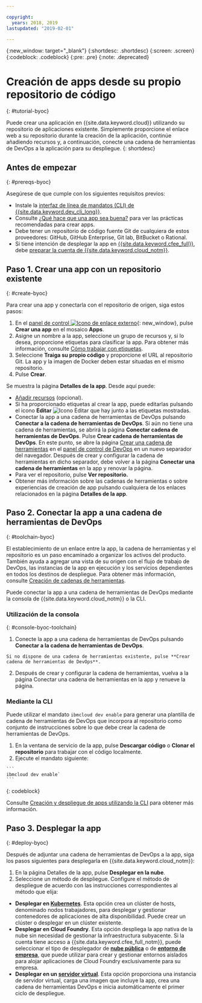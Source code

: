 ```yaml
---

copyright:
  years: 2018, 2019
lastupdated: "2019-02-01"

---
```


{:new_window: target="_blank"}
{:shortdesc: .shortdesc}
{:screen: .screen}
{:codeblock: .codeblock}
{:pre: .pre}
{:note: .deprecated}

# Creación de apps desde su propio repositorio de código
{: #tutorial-byoc}

Puede crear una aplicación en {{site.data.keyword.cloud}} utilizando su repositorio de aplicaciones existente. Simplemente proporcione el enlace web a su repositorio durante la creación de la aplicación, continúe añadiendo recursos y, a continuación, conecte una cadena de herramientas de DevOps a la aplicación para su despliegue.
{: shortdesc}

## Antes de empezar
{: #prereqs-byoc}

Asegúrese de que cumple con los siguientes requisitos previos:

 * Instale la [interfaz de línea de mandatos (CLI) de {{site.data.keyword.dev_cli_long}}](/docs/cli/index.html#overview).
 * Consulte [¿Qué hace que una app sea buena?](/docs/apps/best-practice.html#best-practice) para ver las prácticas recomendadas para crear apps.
 * Debe tener un repositorio de código fuente Git de cualquiera de estos proveedores: GitHub, GitHub Enterprise, Git lab, BitBucket o Rational.
 * Si tiene intención de desplegar la app en [{{site.data.keyword.cfee_full}}](/docs/cloud-foundry/index.html#about), debe [preparar la cuenta de {{site.data.keyword.cloud_notm}}](/docs/cloud-foundry/prepare-account.html#prepare).

## Paso 1. Crear una app con un repositorio existente
{: #create-byoc}

Para crear una app y conectarla con el repositorio de origen, siga estos pasos:

1. En el [panel de control ![Icono de enlace externo](../../icons/launch-glyph.svg "Icono de enlace externo")](https://{DomainName}){: new_window}, pulse **Crear una app** en el mosaico **Apps**.
2. Asigne un nombre a la app, seleccione un grupo de recursos y, si lo desea, proporcione etiquetas para clasificar la app. Para obtener más información, consulte [Cómo trabajar con etiquetas](/docs/resources/tagging_resources.html#tag).
3. Seleccione **Traiga su propio código** y proporcione el URL al repositorio Git. La app y la imagen de Docker deben estar situadas en el mismo repositorio.
4. Pulse **Crear**.

Se muestra la página **Detalles de la app**. Desde aquí puede:
* [Añadir recursos](/docs/apps/reqnsi.html#add-resource) (opcional).
* Si ha proporcionado etiquetas al crear la app, puede editarlas pulsando el icono **Editar** ![Icono Editar](../../icons/edit-tagging.svg) que hay junto a las etiquetas mostradas.
* Conectar la app a una cadena de herramientas de DevOps pulsando **Conectar a la cadena de herramientas de DevOps**. Si aún no tiene una cadena de herramientas, se abrirá la página **Conectar cadena de herramientas de DevOps**. Pulse **Crear cadena de herramientas de DevOps**. En este punto, se abre la página [Crear una cadena de herramientas](https://{DomainName}/devops/create) en el [panel de control de DevOps](https://{DomainName}/devops/) en un nuevo separador del navegador. Después de crear y configurar la cadena de herramientas en dicho separador, debe volver a la página **Conectar una cadena de herramientas** en la app y renovar la página.
* Para ver el repositorio, pulse **Ver repositorio.**
* Obtener más información sobre las cadenas de herramientas o sobre experiencias de creación de app pulsando cualquiera de los enlaces relacionados en la página **Detalles de la app**.

## Paso 2. Conectar la app a una cadena de herramientas de DevOps
{: #toolchain-byoc}

El establecimiento de un enlace entre la app, la cadena de herramientas y el repositorio es un paso encaminado a organizar los activos del producto. También ayuda a agregar una vista de su origen con el flujo de trabajo de DevOps, las instancias de la app en ejecución y los servicios dependientes en todos los destinos de despliegue. Para obtener más información, consulte [Creación de cadenas de herramientas](/docs/services/ContinuousDelivery/toolchains_working.html#toolchains_getting_started).

Puede conectar la app a una cadena de herramientas de DevOps mediante la consola de {{site.data.keyword.cloud_notm}} o la CLI.

### Utilización de la consola
{: #console-byoc-toolchain}

  1. Conecte la app a una cadena de herramientas de DevOps pulsando **Conectar a la cadena de herramientas de DevOps**. 
  
    Si no dispone de una cadena de herramientas existente, pulse **Crear cadena de herramientas de DevOps**. 
    
  2. Después de crear y configurar la cadena de herramientas, vuelva a la página Conectar una cadena de herramientas en la app y renueve la página. 

### Mediante la CLI

Puede utilizar el mandato `ibmcloud dev enable` para generar una plantilla de cadena de herramientas de DevOps que incorpora al repositorio como conjunto de instrucciones sobre lo que debe crear la cadena de herramientas de DevOps. 

  1. En la ventana de servicio de la app, pulse **Descargar código** o **Clonar el repositorio** para trabajar con el código localmente.
  2. Ejecute el mandato siguiente:
    
    ```
    ibmcloud dev enable`
    ```
   {: codeblock}

Consulte [Creación y despliegue de apps utilizando la CLI](/docs/apps/create-deploy-cli.html#create-deploy-app-cli) para obtener más información.

## Paso 3. Desplegar la app
{: #deploy-byoc}

Después de adjuntar una cadena de herramientas de DevOps a la app, siga los pasos siguientes para desplegarla en {{site.data.keyword.cloud_notm}}: 

1. En la página Detalles de la app, pulse **Desplegar en la nube**.
2. Seleccione un método de despliegue. Configure el método de despliegue de acuerdo con las instrucciones correspondientes al método que elija:
  * **Desplegar en [Kubernetes](/docs/apps/deploying/containers.html#containers)**. Esta opción crea un clúster de hosts, denominado nodos trabajadores, para desplegar y gestionar contenedores de aplicaciones de alta disponibilidad. Puede crear un clúster o desplegar en un clúster existente.
  * **Desplegar en Cloud Foundry**. Esta opción despliega la app nativa de la nube sin necesidad de gestionar la infraestructura subyacente. Si la cuenta tiene acceso a {{site.data.keyword.cfee_full_notm}}, puede seleccionar el tipo de desplegador de **[nube pública](/docs/cloud-foundry-public/about-cf.html#about-cf)** o de **[entorno de empresa](/docs/cloud-foundry-public/cfee.html#cfee)**, que puede utilizar para crear y gestionar entornos aislados para alojar aplicaciones de Cloud Foundry exclusivamente para su empresa.
  * **Desplegar en un [servidor virtual](/docs/apps/vsi-deploy.html#vsi-deploy)**. Esta opción proporciona una instancia de servidor virtual, carga una imagen que incluye la app, crea una cadena de herramientas DevOps e inicia automáticamente el primer ciclo de despliegue.


